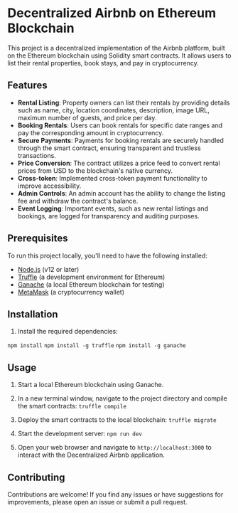 # Decentralized Airbnb on Ethereum Blockchain

This project is a decentralized implementation of the Airbnb platform, built on the Ethereum blockchain using Solidity smart contracts. It allows users to list their rental properties, book stays, and pay in cryptocurrency.

## Features

- **Rental Listing**: Property owners can list their rentals by providing details such as name, city, location coordinates, description, image URL, maximum number of guests, and price per day.
- **Booking Rentals**: Users can book rentals for specific date ranges and pay the corresponding amount in cryptocurrency.
- **Secure Payments**: Payments for booking rentals are securely handled through the smart contract, ensuring transparent and trustless transactions.
- **Price Conversion**: The contract utilizes a price feed to convert rental prices from USD to the blockchain's native currency.
-  **Cross-token**:  Implemented cross-token payment functionality to improve accessibility.
- **Admin Controls**: An admin account has the ability to change the listing fee and withdraw the contract's balance.
- **Event Logging**: Important events, such as new rental listings and bookings, are logged for transparency and auditing purposes.

## Prerequisites

To run this project locally, you'll need to have the following installed:

- [Node.js](https://nodejs.org/en/) (v12 or later)
- [Truffle](https://trufflesuite.com/) (a development environment for Ethereum)
- [Ganache](https://trufflesuite.com/ganache/) (a local Ethereum blockchain for testing)
- [MetaMask](https://metamask.io/) (a cryptocurrency wallet)

## Installation

1. Install the required dependencies:

`npm install`
`npm install -g truffle`
`npm install -g ganache`

## Usage

1. Start a local Ethereum blockchain using Ganache.

2. In a new terminal window, navigate to the project directory and compile the smart contracts:
  `truffle compile`

3. Deploy the smart contracts to the local blockchain:
  `truffle migrate`

4. Start the development server:
  `npm run dev`

5. Open your web browser and navigate to `http://localhost:3000` to interact with the Decentralized Airbnb application.

## Contributing

Contributions are welcome! If you find any issues or have suggestions for improvements, please open an issue or submit a pull request.
